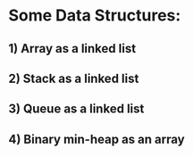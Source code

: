 # Some Data Structures:

## 1) Array as a linked list

## 2) Stack as a linked list

## 3) Queue as a linked list

## 4) Binary min-heap as an array
